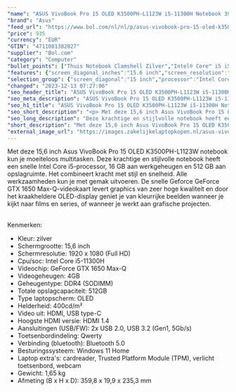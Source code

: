 ```yaml
---
"name": "ASUS VivoBook Pro 15 OLED K3500PH-L1123W i5-11300H Notebook 39,6 cm (15.6\") Full HD Intel® Core™ i5 16 GB DDR4-SDRAM 512 GB SSD NVIDIA® GeForce® GTX 1650 Max-Q Wi-Fi 6 (802.11ax) Windows 11 Home Zilver"
"brand": "Asus"
"feed_url": "https://www.bol.com/nl/nl/p/asus-vivobook-pro-15-oled-k3500ph-l1123w-i5-11300h-notebook-39-6-cm-full-hd-intel-core-i5-16-gb-ddr4-sdram-512-gb-ssd-nvidia-geforce-gtx-1650-max-q-wi-fi-6-windows-11-home-zilver/9300000055734290"
"price": 935
"currency": "EUR"
"GTIN": "4711081382027"
"supplier": "Bol.com"
"category": "Computer"
"bullet_points": ["Thuis Notebook Clamshell Zilver","Intel® Core™ i5 i5-11300H","39,6 cm (15.6\") Full HD 1920 x 1080 Pixels OLED Glans 16:9","16 GB DDR4-SDRAM","512 GB SSD","NVIDIA® GeForce® GTX 1650 Max-Q 4 GB Intel Iris Xe Graphics","Wi-Fi 6 (802.11ax) Bluetooth 5.0","Lithium-Ion (Li-Ion) 63 Wh 120 W","Windows 11 Home 64-bit"]
"features": {"screen_diagonal_inches":"15.6 inch","screen_resolution":"1920 x 1080 Pixels","processor_family":"Intel® Core™ i5","memory_size":"16 GB","memory_type":"DDR4-SDRAM","total_storage_space":"512 GB","graphics_card":"Intel Iris Xe Graphics","graphics_memory_size":"4 GB","operating_system":"Windows","battery_capacity":"63 Wh","width":"359,8 mm","depth":"235,3 mm","weight":"1,65 kg"}
"selection_group": {"screen_diagonal":"15 inch","processor":"Intel Core i5","changed_price_past_3_days":false,"product_family":"VivoBook"}
"changed": "2023-12-13 07:27:06"
"seo_header_title": "ASUS VivoBook Pro 15 OLED K3500PH-L1123W i5-11300H Notebook 39,6 cm (15.6\") Full HD Intel® Core™ i5 16 GB DDR4-SDRAM 512 GB SSD NVIDIA® GeForce® GTX 1650 Max-Q Wi-Fi 6 (802.11ax) Windows 11 Home Zilver"
"seo_meta_description": "ASUS VivoBook Pro 15 OLED K3500PH-L1123W i5-11300H Notebook 39,6 cm (15.6\") Full HD Intel® Core™ i5 16 GB DDR4-SDRAM 512 GB SSD NVIDIA® GeForce® GTX 1650 Max-Q Wi-Fi 6 (802.11ax) Windows 11 Home Zilver"
"seo_h1_title": "ASUS VivoBook Pro 15 OLED K3500PH-L1123W i5-11300H Notebook 39,6 cm (15.6\") Full HD Intel® Core™ i5 16 GB DDR4-SDRAM 512 GB SSD NVIDIA® GeForce® GTX 1650 Max-Q Wi-Fi 6 (802.11ax) Windows 11 Home Zilver"
"seo_short_description": "<p> Met deze 15,6 inch Asus VivoBook Pro 15 OLED K3500PH-L1123W notebook kun je moeiteloos multitasken."
"seo_long_description": "Deze krachtige en stijlvolle notebook heeft een snelle Intel Core i5-processor, 16 GB aan werkgeheugen en 512 GB aan opslagruimte. Het combineert kracht met stijl en snelheid. Alle werkzaamheden kun je met gemak uitvoeren. De snelle Geforce GeForce GTX 1650 Max-Q-videokaart levert graphics van zeer hoge kwaliteit en door het kraakheldere OLED-display geniet je van kleurrijke beelden wanneer je kijkt naar films en series, of wanneer je werkt aan grafische projecten. </p>\n<br />Kenmerken:<ul>\n<li>Kleur: zilver</li>\n<li>Schermgrootte: 15,6 inch</li>\n<li>Schermresolutie: 1920 x 1080 (Full HD)</li>\n<li>Cpu/soc: Intel Core i5-11300H</li>\n<li>Videochip: GeForce GTX 1650 Max-Q</li>\n<li>Videogeheugen: 4GB</li>\n<li>Geheugentype: DDR4 (SODIMM)</li>\n<li>Totale opslagcapaciteit: 512GB</li>\n<li>Type laptopscherm: OLED</li>\n<li>Helderheid: 400cd/m²</li>\n<li>Video uit: HDMI, USB type-C</li>\n<li>Hoogste HDMI versie: HDMI 1. 4</li>\n<li>Aansluitingen (USB/FW): 2x USB 2. 0, USB 3. 2 (Gen1, 5Gb/s)</li>\n<li>Toetsenbordindeling: Qwerty</li>\n<li>Verbinding (bluetooth): Bluetooth 5. 0</li>\n<li>Besturingssysteem: Windows 11 Home</li>\n<li>Laptop extra's: cardreader, Trusted Platform Module (TPM), verlicht toetsenbord, webcam</li>\n<li>Gewicht: 1,65 kg</li>\n<li>Afmeting (B x H x D): 359,8 x 19,9 x 235,3 mm</li></ul>"
"short_description": "Met deze 15,6 inch Asus VivoBook Pro 15 OLED K3500PH-L1123W notebook kun je moeiteloos multitasken. Deze krachtige en stijlvolle notebook heeft een snelle Intel Core i5-processor, 16 GB aan werkgeheugen en 512 GB aan opslagruimte. Het combineert kracht met stijl en snelheid. Alle werkzaamheden kun je met gemak uitvoeren. De snelle Geforce GeForce GTX 1650 Max-Q-videokaart levert graphics van zeer hoge kwaliteit en door het kraakheldere OLED-display geniet je van kleurrijke beelden wanneer je kijkt naar films en series, of wanneer je werkt aan grafische projecten. Kenmerken: Kleur: zilver Schermgrootte: 15,6 inch Schermresolutie: 1920 x 1080 (Full HD) Cpu/soc: Intel Core i5-11300H Videochip: GeForce GTX 1650 Max-Q Videogeheugen: 4GB Geheugentype: DDR4 (SODIMM) Totale opslagcapaciteit: 512GB Type laptopscherm: OLED Helderheid: 400cd/m² Video uit: HDMI, USB type-C Hoogste HDMI versie: HDMI 1.4 Aansluitingen (USB/FW): 2x USB 2.0, USB 3.2 (Gen1, 5Gb/s) Toetsenbordindeling: Qwerty Verbinding (bluetooth): Bluetooth 5.0 Besturingssysteem: Windows 11 Home Laptop extra's: cardreader, Trusted Platform Module (TPM), verlicht toetsenbord, webcam Gewicht: 1,65 kg Afmeting (B x H x D): 359,8 x 19,9 x 235,3 mm"
"external_image_url": "https://images.zakelijkelaptopkopen.nl/asus-vivobook-pro-15-oled-k3500ph-l1123w-i5-11300h-notebook-39-6-cm-full-hd-intel-core-i5-16-gb-ddr4-sdram-512-gb-ssd-nvidia-geforce-gtx-1650-max-q-wi-fi-6-windows-11-home-zilver.webp"
---
```


<p> Met deze 15,6 inch Asus VivoBook Pro 15 OLED K3500PH-L1123W notebook kun je moeiteloos multitasken. Deze krachtige en stijlvolle notebook heeft een snelle Intel Core i5-processor, 16 GB aan werkgeheugen en 512 GB aan opslagruimte. Het combineert kracht met stijl en snelheid. Alle werkzaamheden kun je met gemak uitvoeren. De snelle Geforce GeForce GTX 1650 Max-Q-videokaart levert graphics van zeer hoge kwaliteit en door het kraakheldere OLED-display geniet je van kleurrijke beelden wanneer je kijkt naar films en series, of wanneer je werkt aan grafische projecten. </p>
<br />Kenmerken:<ul>
<li>Kleur: zilver</li>
<li>Schermgrootte: 15,6 inch</li>
<li>Schermresolutie: 1920 x 1080 (Full HD)</li>
<li>Cpu/soc: Intel Core i5-11300H</li>
<li>Videochip: GeForce GTX 1650 Max-Q</li>
<li>Videogeheugen: 4GB</li>
<li>Geheugentype: DDR4 (SODIMM)</li>
<li>Totale opslagcapaciteit: 512GB</li>
<li>Type laptopscherm: OLED</li>
<li>Helderheid: 400cd/m²</li>
<li>Video uit: HDMI, USB type-C</li>
<li>Hoogste HDMI versie: HDMI 1.4</li>
<li>Aansluitingen (USB/FW): 2x USB 2.0, USB 3.2 (Gen1, 5Gb/s)</li>
<li>Toetsenbordindeling: Qwerty</li>
<li>Verbinding (bluetooth): Bluetooth 5.0</li>
<li>Besturingssysteem: Windows 11 Home</li>
<li>Laptop extra's: cardreader, Trusted Platform Module (TPM), verlicht toetsenbord, webcam</li>
<li>Gewicht: 1,65 kg</li>
<li>Afmeting (B x H x D): 359,8 x 19,9 x 235,3 mm</li></ul>